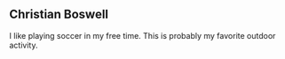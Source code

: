 ##    Christian Boswell

I like playing soccer in my free time. This is probably my favorite outdoor activity.
